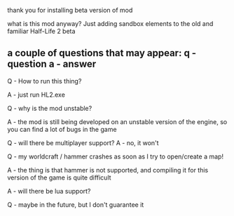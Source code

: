 thank you for installing beta version of mod

what is this mod anyway?
Just adding sandbox elements to the old and familiar Half-Life 2 beta

a couple of questions that may appear:
q - question
a - answer
------------------

Q - How to run this thing?

A - just run HL2.exe

Q - why is the mod unstable?

A - the mod is still being developed on an unstable version of the engine, so you can find a lot of bugs in the game

Q - will there be multiplayer support?
A - no, it won't

Q - my worldcraft / hammer crashes as soon as I try to open/create a map!


A - the thing is that hammer is not supported, and compiling it for this version of the game is quite difficult


A - will there be lua support?

Q - maybe in the future, but I don't guarantee it
